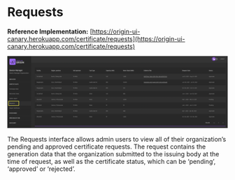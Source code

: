 # Requests
**Reference Implementation:** [https://origin-ui-canary.herokuapp.com/certificate/requests](https://origin-ui-canary.herokuapp.com/certificate/requests)

![certificate-requests](../images/certificates/certificate-requests.png)

The Requests interface allows admin users to view all of their organization’s pending and approved certificate requests. The request contains the generation data that the organization submitted to the issuing body at the time of request, as well as the certificate status, which can be ‘pending’, ‘approved’ or ‘rejected’.
